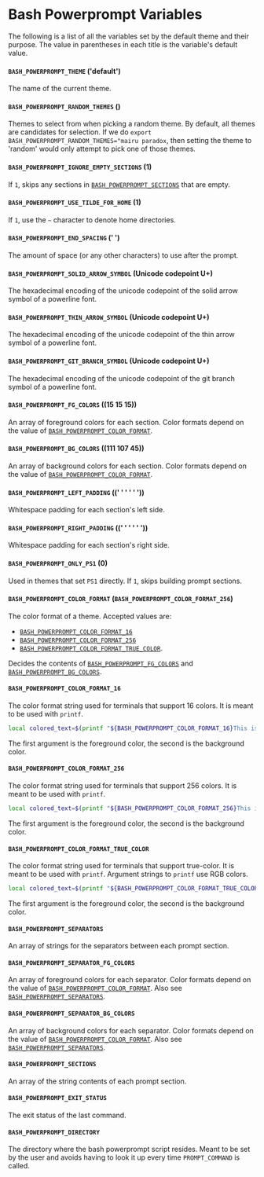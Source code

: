 # Bash Powerprompt Variables

The following is a list of all the variables set by the default theme and their
purpose. The value in parentheses in each title is the variable's default value.

#### `BASH_POWERPROMPT_THEME` ('default')

The name of the current theme.

#### `BASH_POWERPROMPT_RANDOM_THEMES` (<empty string>)

Themes to select from when picking a random theme. By default, all themes are
candidates for selection. If we do `export BASH_POWERPROMPT_RANDOM_THEMES="mairu
paradox`, then setting the theme to 'random' would only attempt to pick one of
those themes.

#### `BASH_POWERPROMPT_IGNORE_EMPTY_SECTIONS` (1)

If `1`, skips any sections in [`BASH_POWERPROMPT_SECTIONS`](#bpp_sections) that are empty.

#### `BASH_POWERPROMPT_USE_TILDE_FOR_HOME` (1)

If `1`, use the `~` character to denote home directories.

#### `BASH_POWERPROMPT_END_SPACING` (' ')

The amount of space (or any other characters) to use after the prompt.

#### `BASH_POWERPROMPT_SOLID_ARROW_SYMBOL` (Unicode codepoint U+)

The hexadecimal encoding of the unicode codepoint of the solid arrow symbol of a
powerline font.

#### `BASH_POWERPROMPT_THIN_ARROW_SYMBOL` (Unicode codepoint U+)

The hexadecimal encoding of the unicode codepoint of the thin arrow symbol of a
powerline font.

#### `BASH_POWERPROMPT_GIT_BRANCH_SYMBOL` (Unicode codepoint U+)

The hexadecimal encoding of the unicode codepoint of the git branch symbol of a
powerline font.

#### `BASH_POWERPROMPT_FG_COLORS` ((15 15 15))

An array of foreground colors for each section. Color formats depend on the
value of [`BASH_POWERPROMPT_COLOR_FORMAT`](#bpp_color_format).

#### `BASH_POWERPROMPT_BG_COLORS` ((111 107 45))

An array of background colors for each section. Color formats depend on the
value of [`BASH_POWERPROMPT_COLOR_FORMAT`](#bpp_color_format).

#### `BASH_POWERPROMPT_LEFT_PADDING` ((' ' ' ' ' '))

Whitespace padding for each section's left side.

#### `BASH_POWERPROMPT_RIGHT_PADDING` ((' ' ' ' ' '))

Whitespace padding for each section's right side.

#### `BASH_POWERPROMPT_ONLY_PS1` (0)

Used in themes that set `PS1` directly. If `1`, skips building prompt sections.

<!--<a href="bpp_color_format">-->
#### `BASH_POWERPROMPT_COLOR_FORMAT` (`BASH_POWERPROMPT_COLOR_FORMAT_256`)

The color format of a theme. Accepted values are:

* [`BASH_POWERPROMPT_COLOR_FORMAT_16`](#bpp_16_colors)
* [`BASH_POWERPROMPT_COLOR_FORMAT_256`](#bpp_256_colors)
* [`BASH_POWERPROMPT_COLOR_FORMAT_TRUE_COLOR`](#bpp_true_colors).

Decides the contents of [`BASH_POWERPROMPT_FG_COLORS`](#bpp_fg_colors) and [`BASH_POWERPROMPT_BG_COLORS`](#bpp_bg_colors).

#### `BASH_POWERPROMPT_COLOR_FORMAT_16`

The color format string used for terminals that support 16 colors. It is meant to be
used with `printf`.

```bash
local colored_text=$(printf "${BASH_POWERPROMPT_COLOR_FORMAT_16}This is colored" "33" "46")
```

The first argument is the foreground color, the second is the background color.

#### `BASH_POWERPROMPT_COLOR_FORMAT_256`

The color format string used for terminals that support 256 colors. It is meant to be
used with `printf`.

```bash
local colored_text=$(printf "${BASH_POWERPROMPT_COLOR_FORMAT_256}This is colored" "126" "208")
```

The first argument is the foreground color, the second is the background color.

#### `BASH_POWERPROMPT_COLOR_FORMAT_TRUE_COLOR`

The color format string used for terminals that support true-color. It is meant to be
used with `printf`. Argument strings to `printf` use RGB colors.

```bash
local colored_text=$(printf "${BASH_POWERPROMPT_COLOR_FORMAT_TRUE_COLOR}This is colored" "200;74;32" "150;150;200")
```

The first argument is the foreground color, the second is the background color.

#### `BASH_POWERPROMPT_SEPARATORS`

An array of strings for the separators between each prompt section.

#### `BASH_POWERPROMPT_SEPARATOR_FG_COLORS`

An array of foreground colors for each separator. Color formats depend on the
value of [`BASH_POWERPROMPT_COLOR_FORMAT`](#bpp_color_format). Also see
[`BASH_POWERPROMPT_SEPARATORS`](#bpp_separators).

#### `BASH_POWERPROMPT_SEPARATOR_BG_COLORS`

An array of background colors for each separator. Color formats depend on the
value of [`BASH_POWERPROMPT_COLOR_FORMAT`](#bpp_color_format). Also see
[`BASH_POWERPROMPT_SEPARATORS`](#bpp_separators).

#### `BASH_POWERPROMPT_SECTIONS`

An array of the string contents of each prompt section.

#### `BASH_POWERPROMPT_EXIT_STATUS`

The exit status of the last command.

#### `BASH_POWERPROMPT_DIRECTORY`

The directory where the bash powerprompt script resides. Meant to be set by the
user and avoids having to look it up every time `PROMPT_COMMAND` is called.
